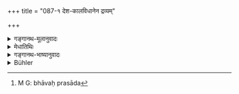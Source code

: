+++
title = "087-१ देश-कालविधानेन द्रव्यम्"

+++

<details><summary>गङ्गानथ-मूलानुवादः</summary>

That substance is conducive to merit which is given to a proper recipient, in good faith and in due accordance with time and place and form.—(86b)
</details>

<details><summary>मेधातिथिः</summary>

[^११६]:
     G takes this verse as part of Manu asigning it the number 87, while J (correctly, I think) takes it as Medhātithi's citation: see the commentary on pretya at the end. It is not found in my critical editon of the MDh. Thus from this point there is a discrepancy in the numbering in G and J. DK also seem to take the verse as Manu's and places the section (pretyeti ... until the end) BEFORE this verse.


तत्र देशः स्वनिवासदेशाद् अन्यो जानपदः । दूरदेशप्रोषितायां संनिहितत्वाद् दत्तम् अस्य हेतुर् उपघातः । यज्ञप्रवृत्तस्य केनचिद् अङ्गेन न्यूनता । (कालः ?) ग्रहोपराग इत्य् एवमादिः । विधानम् । उदकपूर्वकस्वस्तिवाचनसंस्कारतिशयो भावप्रसाद[^११७] इत्यादि । द्रव्यं गोभूहिरण्यादि । श्रद्धा प्राप्त्यभिलाषातिशयः, कथम् इदं मे निवर्तेति बुद्धिसंतानः । 


[^११७]:
     M G: bhāvaḥ prasāda
</details>

<details><summary>गङ्गानथ-भाष्यानुवादः</summary>

Here ‘*place*’ stands for the ‘right place’, which is that which is other than the village inhabited by the giver himself; people away from their homes are likely to be subject to many inconveniences and wants, which may he removed by the gift;—‘*Time*’—when some one who is performing a sacrifice happens to run short of necessary supplies; or when an eclipse takes place; ‘*Form*’—the pouring of water, the pronouncing of the syllable ‘*Svasti*’ by the recipient, the proper preparation of the substance given away, the sweetness of disposition with which the gift is made; and so forth;

‘*Substance*’— cow, land, gold and so forth.

‘*Faith*’—a keen desire for fulfilment, the determination as to ‘how this may be accomplished.’

‘*After death*.’—This only indicates that the reward does not always follow immediately after the act of giving; it does not mean that it accrues always during the next life; specially as all that is meant in the case of all acts enjoined in the Veda is that they must bring their reward (and nothing is indicated regarding the time at which the reward is to accrue).—(86)
</details>

<details><summary>Bühler</summary>

087	A king who, while he protects his people, is defied by (foes), be they equal in strength, or stronger, or weaker, must not shrink from battle, remembering the duty of Kshatriyas.
</details>
